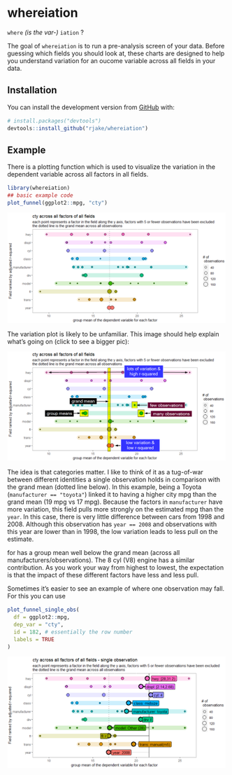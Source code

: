 
<!-- README.md is generated from README.Rmd. Please edit that file -->

# whereiation

<!-- badges: start -->

<!-- badges: end -->

`where` *(is the var-)* `iation` ?

The goal of `whereiation` is to run a pre-analysis screen of your data.
Before guessing which fields you should look at, these charts are
designed to help you understand variation for an oucome variable across
all fields in your data.

## Installation

You can install the development version from
[GitHub](https://github.com/) with:

``` r
# install.packages("devtools")
devtools::install_github("rjake/whereiation")
```

## Example

There is a plotting function which is used to visualize the variation in
the dependent variable across all factors in all fields.

``` r
library(whereiation)
## basic example code
plot_funnel(ggplot2::mpg, "cty")
```

<img src="man/figures/mpg_variation_plot.png" alt="mpg_variation_plot" width="500"/>

The variation plot is likely to be unfamiliar. This image should help
explain what’s going on (click to see a bigger pic):

<img src="man/figures/mpg_variation_plot_reading.png" alt="mpg_variation_plot_reading" width="500"/>

The idea is that categories matter. I like to think of it as a
tug-of-war between different identities a single observation holds in
comparison with the grand mean (dotted line below). In this example,
being a Toyota (`manufacturer == "toyota"`) linked it to having a higher
city mpg than the grand mean (19 mpg vs 17 mpg). Because the factors in
`manufacturer` have more variation, this field pulls more strongly on
the estimated mpg than the `year`. In this case, there is very little
difference between cars from 1998 and 2008. Although this observation
has `year == 2008` and observations with this year are lower than in
1998, the low variation leads to less pull on the estimate.

for has a group mean well below the grand mean (across all
manufacturers/observations). The 8 cyl (V8) engine has a similar
contribution. As you work your way from highest to lowest, the
expectation is that the impact of these different factors have less and
less pull.

Sometimes it’s easier to see an example of where one observation may
fall. For this you can use

``` r
plot_funnel_single_obs(
  df = ggplot2::mpg, 
  dep_var = "cty", 
  id = 182, # essentially the row number
  labels = TRUE
)
```

<img src="man/figures/mpg_variation_plot_single_obs.png" alt="mpg_variation_plot_single_obs" width="500"/>
